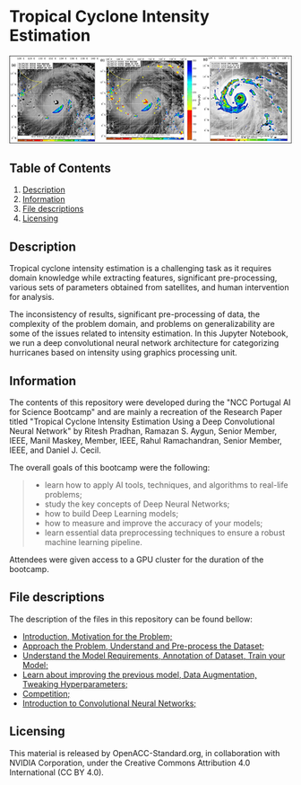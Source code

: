 # Tropical Cyclone Intensity Estimation

<p align="center">
  <img src="images/banner.png">
</p>

## Table of Contents
1. [Description](#description)
2. [Information](#information)
3. [File descriptions](#files)
4. [Licensing](#licensing)

<a name="descripton"></a>
## Description

Tropical cyclone intensity estimation is a challenging task as it requires domain knowledge while extracting features, significant pre-processing, various sets of parameters obtained from satellites, and human intervention for analysis.

The inconsistency of results, significant pre-processing of data, the complexity of the problem domain, and problems on generalizability are some of the issues related to intensity estimation. In this Jupyter Notebook, we run a deep convolutional neural network architecture for categorizing hurricanes based on intensity using graphics processing unit.

<a name="information"></a>
## Information

The contents of this repository were developed during the "NCC Portugal AI for Science Bootcamp" and are mainly a recreation of the Research Paper titled "Tropical Cyclone Intensity Estimation Using a Deep Convolutional Neural Network" by Ritesh Pradhan, Ramazan S. Aygun, Senior Member, IEEE, Manil Maskey, Member, IEEE, Rahul Ramachandran, Senior Member, IEEE, and Daniel J. Cecil.

The overall goals of this bootcamp were the following:
> - learn how to apply AI tools, techniques, and algorithms to real-life problems;
> - study the key concepts of Deep Neural Networks;
> - how to build Deep Learning models;
> - how to measure and improve the accuracy of your models;
> - learn essential data preprocessing techniques to ensure a robust machine learning pipeline.

Attendees were given access to a GPU cluster for the duration of the bootcamp.

<a name="files"></a>
## File descriptions

The description of the files in this repository can be found bellow:
- [Introduction, Motivation for the Problem;](https://github.com/HROlive/Tropical-Cyclone-Intensity-Estimation/blob/1fd8e20fb211048dbf3935ea0ba2d9d56dd9e91e//The_Problem_Statement.ipynb)
- [Approach the Problem, Understand and Pre-process the Dataset;](https://github.com/HROlive/Tropical-Cyclone-Intensity-Estimation/blob/1fd8e20fb211048dbf3935ea0ba2d9d56dd9e91e//Approach_to_the_Problem_&_Inspecting_and_Cleaning_the_Required_Data.ipynb)
- [Understand the Model Requirements, Annotation of Dataset, Train your Model;](https://github.com/HROlive/Tropical-Cyclone-Intensity-Estimation/blob/1fd8e20fb211048dbf3935ea0ba2d9d56dd9e91e//Manipulation_of_Image_Data_and_Category_Determination_using_Text_Data.ipynb)
- [Learn about improving the previous model, Data Augmentation, Tweaking Hyperparameters;](https://github.com/HROlive/Tropical-Cyclone-Intensity-Estimation/blob/1fd8e20fb211048dbf3935ea0ba2d9d56dd9e91e//Countering_Data_Imbalance.ipynb)
- [Competition;](https://github.com/HROlive/Tropical-Cyclone-Intensity-Estimation/blob/1fd8e20fb211048dbf3935ea0ba2d9d56dd9e91e//Competition.ipynb)
- [Introduction to Convolutional Neural Networks;](https://github.com/HROlive/Tropical-Cyclone-Intensity-Estimation/tree/1fd8e20fb211048dbf3935ea0ba2d9d56dd9e91e/Intro_to_DL)

<a name="licensing"></a>
## Licensing

This material is released by OpenACC-Standard.org, in collaboration with NVIDIA Corporation, under the Creative Commons Attribution 4.0 International (CC BY 4.0).
